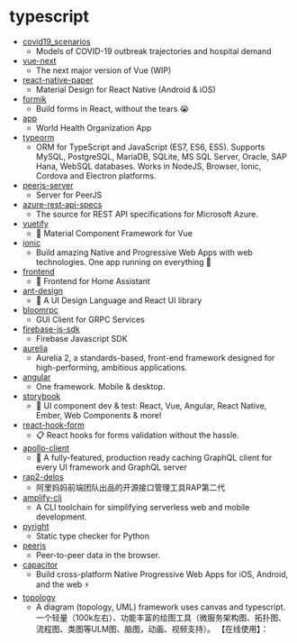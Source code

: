 # typescript
- [covid19_scenarios](https://github.com/neherlab/covid19_scenarios)
  - Models of COVID-19 outbreak trajectories and hospital demand
- [vue-next](https://github.com/vuejs/vue-next)
  - The next major version of Vue (WIP)
- [react-native-paper](https://github.com/callstack/react-native-paper)
  - Material Design for React Native (Android & iOS)
- [formik](https://github.com/jaredpalmer/formik)
  - Build forms in React, without the tears 😭
- [app](https://github.com/WorldHealthOrganization/app)
  - World Health Organization App
- [typeorm](https://github.com/typeorm/typeorm)
  - ORM for TypeScript and JavaScript (ES7, ES6, ES5). Supports MySQL, PostgreSQL, MariaDB, SQLite, MS SQL Server, Oracle, SAP Hana, WebSQL databases. Works in NodeJS, Browser, Ionic, Cordova and Electron platforms.
- [peerjs-server](https://github.com/peers/peerjs-server)
  - Server for PeerJS
- [azure-rest-api-specs](https://github.com/Azure/azure-rest-api-specs)
  - The source for REST API specifications for Microsoft Azure.
- [vuetify](https://github.com/vuetifyjs/vuetify)
  - 🐉 Material Component Framework for Vue
- [ionic](https://github.com/ionic-team/ionic)
  - Build amazing Native and Progressive Web Apps with web technologies. One app running on everything 🎉
- [frontend](https://github.com/home-assistant/frontend)
  - 🍭 Frontend for Home Assistant
- [ant-design](https://github.com/ant-design/ant-design)
  - 🌈 A UI Design Language and React UI library
- [bloomrpc](https://github.com/uw-labs/bloomrpc)
  - GUI Client for GRPC Services
- [firebase-js-sdk](https://github.com/firebase/firebase-js-sdk)
  - Firebase Javascript SDK
- [aurelia](https://github.com/aurelia/aurelia)
  - Aurelia 2, a standards-based, front-end framework designed for high-performing, ambitious applications.
- [angular](https://github.com/angular/angular)
  - One framework. Mobile & desktop.
- [storybook](https://github.com/storybookjs/storybook)
  - 📓 UI component dev & test: React, Vue, Angular, React Native, Ember, Web Components & more!
- [react-hook-form](https://github.com/react-hook-form/react-hook-form)
  - 📋 React hooks for forms validation without the hassle.
- [apollo-client](https://github.com/apollographql/apollo-client)
  - 🚀 A fully-featured, production ready caching GraphQL client for every UI framework and GraphQL server
- [rap2-delos](https://github.com/thx/rap2-delos)
  - 阿里妈妈前端团队出品的开源接口管理工具RAP第二代
- [amplify-cli](https://github.com/aws-amplify/amplify-cli)
  - A CLI toolchain for simplifying serverless web and mobile development.
- [pyright](https://github.com/microsoft/pyright)
  - Static type checker for Python
- [peerjs](https://github.com/peers/peerjs)
  - Peer-to-peer data in the browser.
- [capacitor](https://github.com/ionic-team/capacitor)
  - Build cross-platform Native Progressive Web Apps for iOS, Android, and the web ⚡️
- [topology](https://github.com/le5le-com/topology)
  - A diagram (topology, UML) framework uses canvas and typescript. 一个轻量（100k左右）、功能丰富的绘图工具（微服务架构图、拓扑图、流程图、类图等ULM图、脑图，动画、视频支持）。 【在线使用】：
